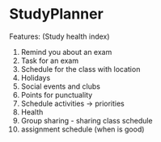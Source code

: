# StudyPlanner

Features: (Study health index)
1. Remind you about an exam
2. Task for an exam
3. Schedule for the class with location
4. Holidays
5. Social events and clubs
6. Points for punctuality
6. Schedule activities -> priorities
7. Health 
8. Group sharing - sharing class schedule
9. assignment schedule (when is good)
